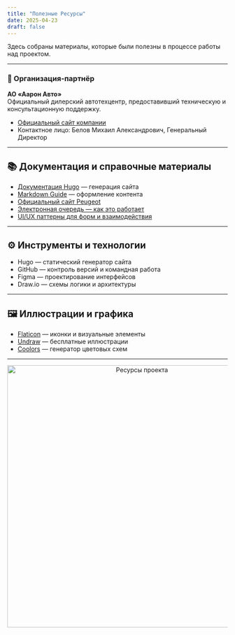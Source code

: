 ```yaml
---
title: "Полезные Ресурсы"
date: 2025-04-23
draft: false
---
```


Здесь собраны материалы, которые были полезны в процессе работы над проектом.

---

### 🏢 Организация-партнёр
**АО «Аарон Авто»**  
Официальный дилерский автотехцентр, предоставивший техническую и консультационную поддержку.

- [Официальный сайт компании](https://www.aaron-auto.ru/)
- Контактное лицо: Белов Михаил Александрович, Генеральный Директор

---

## 📚 Документация и справочные материалы

- [Документация Hugo](https://gohugo.io/documentation/) — генерация сайта
- [Markdown Guide](https://www.markdownguide.org/) — оформление контента
- [Официальный сайт Peugeot](https://peugeot-rus.ru/)
- [Электронная очередь — как это работает](https://habr.com/ru/articles/69690/)
- [UI/UX паттерны для форм и взаимодействия](https://uxdesign.cc/)

---

## ⚙️ Инструменты и технологии

- Hugo — статический генератор сайта
- GitHub — контроль версий и командная работа
- Figma — проектирование интерфейсов
- Draw.io — схемы логики и архитектуры

---

## 🖼 Иллюстрации и графика

- [Flaticon](https://www.flaticon.com/) — иконки и визуальные элементы
- [Undraw](https://undraw.co/) — бесплатные иллюстрации
- [Coolors](https://coolors.co/) — генератор цветовых схем

---

<p align="center">
  <img src="/images/resources-banner.jpg" width="600" alt="Ресурсы проекта">
</p>
